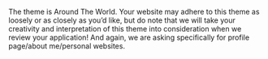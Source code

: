 The theme is Around The World. Your website may adhere to this theme as loosely or as closely as you’d like, 
but do note that we will take your creativity and interpretation of this theme into consideration when we review 
your application! And again, we are asking specifically for profile page/about me/personal websites.
